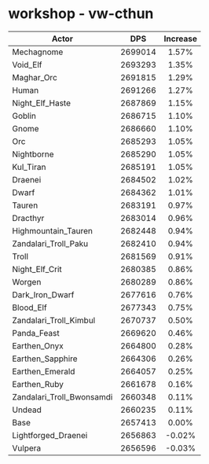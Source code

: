 # workshop - vw-cthun
| Actor | DPS | Increase |
|---|:---:|:---:|
|Mechagnome|2699014|1.57%|
|Void_Elf|2693293|1.35%|
|Maghar_Orc|2691815|1.29%|
|Human|2691266|1.27%|
|Night_Elf_Haste|2687869|1.15%|
|Goblin|2686715|1.10%|
|Gnome|2686660|1.10%|
|Orc|2685293|1.05%|
|Nightborne|2685290|1.05%|
|Kul_Tiran|2685191|1.05%|
|Draenei|2684502|1.02%|
|Dwarf|2684362|1.01%|
|Tauren|2683191|0.97%|
|Dracthyr|2683014|0.96%|
|Highmountain_Tauren|2682448|0.94%|
|Zandalari_Troll_Paku|2682410|0.94%|
|Troll|2681569|0.91%|
|Night_Elf_Crit|2680385|0.86%|
|Worgen|2680289|0.86%|
|Dark_Iron_Dwarf|2677616|0.76%|
|Blood_Elf|2677343|0.75%|
|Zandalari_Troll_Kimbul|2670737|0.50%|
|Panda_Feast|2669620|0.46%|
|Earthen_Onyx|2664800|0.28%|
|Earthen_Sapphire|2664306|0.26%|
|Earthen_Emerald|2664057|0.25%|
|Earthen_Ruby|2661678|0.16%|
|Zandalari_Troll_Bwonsamdi|2660348|0.11%|
|Undead|2660235|0.11%|
|Base|2657413|0.00%|
|Lightforged_Draenei|2656863|-0.02%|
|Vulpera|2656596|-0.03%|
